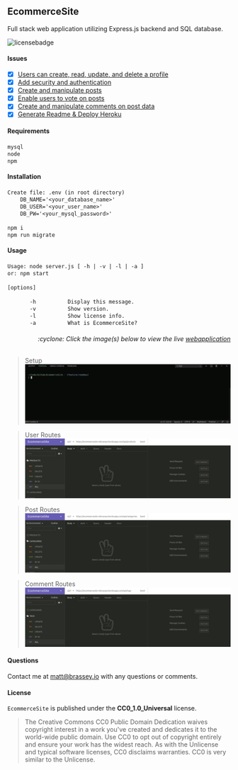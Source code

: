 ## EcommerceSite

Full stack web application utilizing Express.js backend and SQL database.

![licensebadge](https://img.shields.io/badge/license-CC0_1.0_Universal-blue)

#### Issues

- [x] [Users can create, read, update, and delete a profile](https://github.com/MBrassey/EcommerceSite/issues/1)
- [x] [Add security and authentication](https://github.com/MBrassey/EcommerceSite/issues/2)
- [x] [Create and manipulate posts](https://github.com/MBrassey/EcommerceSite/issues/3)
- [x] [Enable users to vote on posts](https://github.com/MBrassey/EcommerceSite/issues/4)
- [x] [Create and manipulate comments on post data](https://github.com/MBrassey/EcommerceSite/issues/5)
- [x] [Generate Readme & Deploy Heroku](https://github.com/MBrassey/EcommerceSite/issues/6)

#### Requirements

    mysql
    node
    npm

#### Installation

    Create file: .env (in root directory)
        DB_NAME='<your_database_name>'
        DB_USER='<your_user_name>'
        DB_PW='<your_mysql_password>'

    npm i
    npm run migrate

#### Usage

    Usage: node server.js [ -h | -v | -l | -a ]
    or: npm start

    [options]

           -h          Display this message.
           -v          Show version.
           -l          Show license info.
           -a          What is EcommerceSite?

<h6><p align="right">:cyclone: Click the image(s) below to view the live <a id="Screenshots" href="https://EcommerceSite-mbrassey.herokuapp.com/api/posts">webapplication</a></p></h6>

> Setup
> [<img src="img/Preview.gif">](https://EcommerceSite-mbrassey.herokuapp.com/api/posts)

> User Routes
> [<img src="img/Preview1.gif">](https://EcommerceSite-mbrassey.herokuapp.com/api/posts)

> Post Routes
> [<img src="img/Preview2.gif">](https://EcommerceSite-mbrassey.herokuapp.com/api/posts)

> Comment Routes
> [<img src="img/Preview3.gif">](https://EcommerceSite-mbrassey.herokuapp.com/api/posts)

#### Questions

Contact me at [matt@brassey.io](mailto:matt@brassey.io) with any questions or comments.

#### License

`EcommerceSite` is published under the **CC0_1.0_Universal** license.

> The Creative Commons CC0 Public Domain Dedication waives copyright interest in a work you've created and dedicates it to the world-wide public domain. Use CC0 to opt out of copyright entirely and ensure your work has the widest reach. As with the Unlicense and typical software licenses, CC0 disclaims warranties. CC0 is very similar to the Unlicense.
